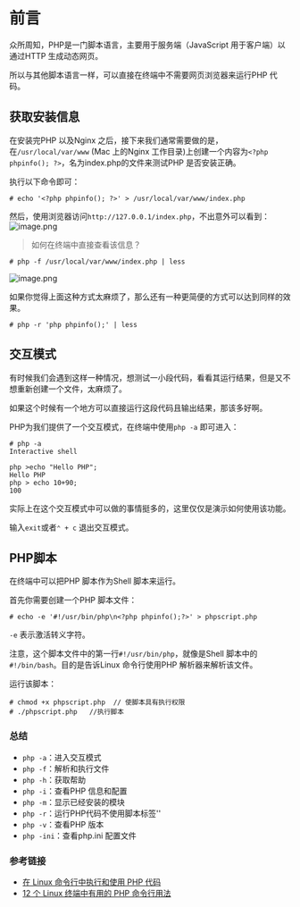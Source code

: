 # 前言
众所周知，PHP是一门脚本语言，主要用于服务端（JavaScript 用于客户端）以通过HTTP 生成动态网页。

所以与其他脚本语言一样，可以直接在终端中不需要网页浏览器来运行PHP 代码。

## 获取安装信息
在安装完PHP 以及Nginx 之后，接下来我们通常需要做的是，在`/usr/local/var/www` (Mac 上的Nginx 工作目录)上创建一个内容为`<?php phpinfo(); ?>`，名为index.php的文件来测试PHP 是否安装正确。

执行以下命令即可：
```
# echo '<?php phpinfo(); ?>' > /usr/local/var/www/index.php
```

然后，使用浏览器访问`http://127.0.0.1/index.php`，不出意外可以看到：
![image.png](https://i.loli.net/2020/03/19/m62QoSYvKuGfDUF.png)

> 如何在终端中直接查看该信息？
```
# php -f /usr/local/var/www/index.php | less
```
![image.png](https://i.loli.net/2020/03/19/6wmv8h1RUa9d5jX.png)

如果你觉得上面这种方式太麻烦了，那么还有一种更简便的方式可以达到同样的效果。
```
# php -r 'php phpinfo();' | less
```
## 交互模式
有时候我们会遇到这样一种情况，想测试一小段代码，看看其运行结果，但是又不想重新创建一个文件，太麻烦了。

如果这个时候有一个地方可以直接运行这段代码且输出结果，那该多好啊。

PHP为我们提供了一个交互模式，在终端中使用`php -a` 即可进入：
```
# php -a
Interactive shell

php >echo "Hello PHP";
Hello PHP
php > echo 10+90;
100
```
实际上在这个交互模式中可以做的事情挺多的，这里仅仅是演示如何使用该功能。

输入`exit`或者`⌃ + c` 退出交互模式。

## PHP脚本
在终端中可以把PHP 脚本作为Shell 脚本来运行。

首先你需要创建一个PHP 脚本文件：
```
# echo -e '#!/usr/bin/php\n<?php phpinfo();?>' > phpscript.php
```
`-e` 表示激活转义字符。

注意，这个脚本文件中的第一行`#!/usr/bin/php`，就像是Shell 脚本中的`#!/bin/bash`。目的是告诉Linux 命令行使用PHP 解析器来解析该文件。

运行该脚本：
```
# chmod +x phpscript.php  // 使脚本具有执行权限
# ./phpscript.php   //执行脚本
```

### 总结
* `php -a`：进入交互模式
* `php -f`：解析和执行文件
* `php -h`：获取帮助
* `php -i`：查看PHP 信息和配置
* `php -m`：显示已经安装的模块
* `php -r`：运行PHP代码不使用脚本标签'<?..?>'
* `php -v`：查看PHP 版本
* `php -ini`：查看php.ini 配置文件

### 参考链接
* [在 Linux 命令行中执行和使用 PHP 代码](https://linux.cn/article-5906-1.html)
* [12 个 Linux 终端中有用的 PHP 命令行用法](https://www.tecmint.com/execute-php-codes-functions-in-linux-commandline/)



